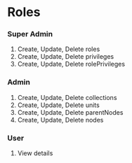 # Roles
### Super Admin

1. Create, Update, Delete roles
2. Create, Update, Delete privileges
3. Create, Update, Delete rolePrivileges

### Admin

1. Create, Update, Delete collections
2. Create, Update, Delete units
3. Create, Update, Delete parentNodes
4. Create, Update, Delete nodes

### User

1. View details